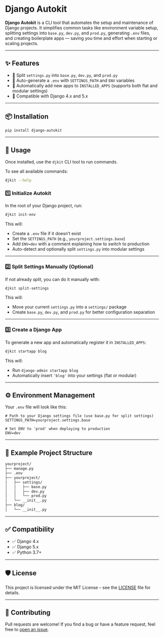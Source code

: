 # Django Autokit

**Django Autokit** is a CLI tool that automates the setup and maintenance of Django projects. It simplifies common tasks like environment variable setup, splitting settings into `base.py`, `dev.py`, and `prod.py`, generating `.env` files, and creating boilerplate apps — saving you time and effort when starting or scaling projects.

---

## ✨ Features

- 📁 Split `settings.py` into `base.py`, `dev.py`, and `prod.py`
- 🔐 Auto-generate a `.env` with `SETTINGS_PATH` and `ENV` variables
- 🧠 Automatically add new apps to `INSTALLED_APPS` (supports both flat and modular settings)
- 🔄 Compatible with Django 4.x and 5.x

---

## 📦 Installation

```bash
pip install django-autokit
```

---

## 🚀 Usage

Once installed, use the `djkit` CLI tool to run commands.

To see all available commands:

```bash
djkit --help
```

### 1️⃣ Initialize Autokit

In the root of your Django project, run:

```bash
djkit init-env
```

This will:

- Create a `.env` file if it doesn’t exist
- Set the `SETTINGS_PATH` (e.g., `yourproject.settings.base`)
- Add `ENV=dev` with a comment explaining how to switch to production
- Auto-detect and optionally split `settings.py` into modular settings

---

### 2️⃣ Split Settings Manually (Optional)

If not already split, you can do it manually with:

```bash
djkit split-settings
```

This will:

- Move your current `settings.py` into a `settings/` package
- Create `base.py`, `dev.py`, and `prod.py` for better configuration separation

---

### 3️⃣ Create a Django App

To generate a new app and automatically register it in `INSTALLED_APPS`:

```bash
djkit startapp blog
```

This will:

- Run `django-admin startapp blog`
- Automatically insert `'blog'` into your settings (flat or modular)

---

## ⚙️ Environment Management

Your `.env` file will look like this:

```env
# Path to your Django settings file (use base.py for split settings)
SETTINGS_PATH=yourproject.settings.base

# Set ENV to 'prod' when deploying to production
ENV=dev
```

---

## 📁 Example Project Structure

```bash
yourproject/
├── manage.py
├── .env
├── yourproject/
│   ├── settings/
│   │   ├── base.py
│   │   ├── dev.py
│   │   └── prod.py
│   └── __init__.py
├── blog/
│   └── __init__.py
```

---

## ✅ Compatibility

- ✅ Django 4.x
- ✅ Django 5.x
- ✅ Python 3.7+

---

## 🛡 License

This project is licensed under the MIT License – see the [LICENSE](./LICENSE) file for details.

---

## 🤝 Contributing

Pull requests are welcome! If you find a bug or have a feature request, feel free to [open an issue](https://github.com/niyimarc/django_autokit/issues).
